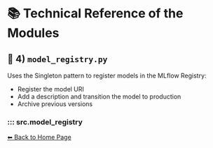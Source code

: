 # 📚 Technical Reference of the Modules

## 🔹 4) `model_registry.py`
Uses the Singleton pattern to register models in the MLflow Registry:
- Register the model URI
- Add a description and transition the model to production
- Archive previous versions

### ::: src.model_registry

[⬅ Back to Home Page](index.md)
